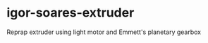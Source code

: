 igor-soares-extruder
====================

Reprap extruder using light motor and Emmett's planetary gearbox
